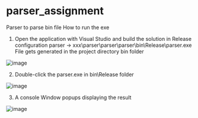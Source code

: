 # parser_assignment
Parser to parse bin file
How to run the exe
1. Open the application with Visual Studio and build the solution in Release configuration
 parser -> xxx\parser\parser\parser\bin\Release\parser.exe File gets generated in the project directory bin folder
 
 ![image](https://user-images.githubusercontent.com/79718009/193664781-df094f80-de03-478f-8d51-987f0986b4e3.png)

2. Double-click the parser.exe in bin\Release folder 

![image](https://user-images.githubusercontent.com/79718009/193665113-a313715b-3a6b-4716-982b-fd72bb06767a.png)

3. A console Window popups displaying the result

![image](https://user-images.githubusercontent.com/79718009/193665290-9d1a4641-7548-43f8-98d4-b38252e60e87.png)



